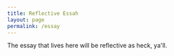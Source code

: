 ```yaml
---
title: Reflective Essah
layout: page
permalink: /essay
---
```


The essay that lives here will be reflective as heck, ya'll.